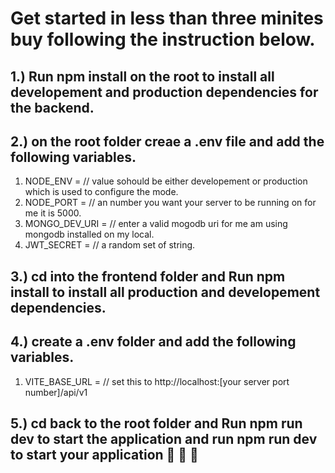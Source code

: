 # Get started in less than three minites buy following the instruction below.

## 1.) Run npm install on the root to install all developement and production dependencies for the backend.

## 2.) on the root folder creae a .env file and add the following variables.

1. NODE_ENV = // value sohould be either developement or production which is used to configure the mode.
2. NODE_PORT = // an number you want your server to be running on for me it is 5000.
3. MONGO_DEV_URI = // enter a valid mogodb uri for me am using mongodb installed on my local.
4. JWT_SECRET = // a random set of string.

## 3.) cd into the frontend folder and Run npm install to install all production and developement dependencies.

## 4.) create a .env folder and add the following variables.

1. VITE_BASE_URL = // set this to http://localhost:[your server port number]/api/v1

## 5.) cd back to the root folder and Run npm run dev to start the application and run npm run dev to start your application &#128640; &#128640; &#128640;
